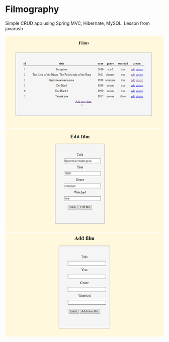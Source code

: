 # Filmography
Simple CRUD app using Spring MVC, Hibernate, MySQL. Lesson from javarush

![alt text](src/main/webapp/res/1.png)
![alt text](src/main/webapp/res/2.png)
![alt text](src/main/webapp/res/3.png)
